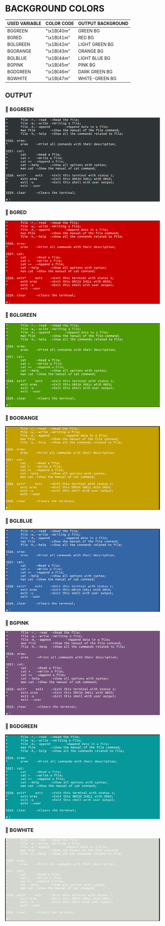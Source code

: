 # BACKGROUND COLORS

 USED VARIABLE | COLOR CODE | OUTPUT BACKGROUND
---------------|------------|------------------
 BGGREEN | "\x1B[40m" | GREEN BG
 BGRED | "\x1B[41m" | RED BG
 BGLGREEN | "\x1B[42m" | LIGHT GREEN BG
 BGORANGE | "\x1B[43m" | ORANGE BG
 BGLBLUE  | "\x1B[44m" | LIGHT BLUE BG
 BGPINK | "\x1B[45m" | PINK BG
 BGDGREEN | "\x1B[46m" | DARK GREEN BG
 BGWHITE | "\x1B[47m" | WHITE-GREEN BG

## OUTPUT

### :rocket: BGGREEN

![BGGREENISH](../img/BGGREENISH.png)

### :rocket: BGRED

![BGRED](../img/BGRED.png)

### :rocket: BGLGREEN

![BGLGREEN](../img/BGLGREEN.png)

### :rocket: BGORANGE

![BGORANGE](../img/BGORANGE.png)

### :rocket: BGLBLUE

![BGLBLUE](../img/BGLBLUE.png)

### :rocket: BGPINK

![BGPINK](../img/BGPINK.png)

### :rocket: BGDGREEN

![BGDGREEN](../img/BGDGREEN.png)

### :rocket: BGWHITE

![BGWHITE](../img/BGWHITE.png)